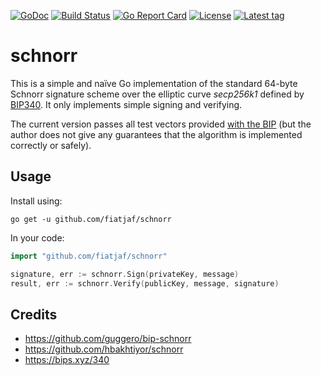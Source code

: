 [![GoDoc](https://godoc.org/github.com/fiatjaf/schnorr?status.svg)](https://godoc.org/github.com/fiatjaf/schnorr) [![Build Status](https://travis-ci.com/fiatjaf/schnorr.svg?branch=master)](https://travis-ci.com/fiatjaf/schnorr) [![Go Report Card](https://goreportcard.com/badge/github.com/fiatjaf/schnorr)](https://goreportcard.com/report/github.com/fiatjaf/schnorr) [![License](https://badges.fyi/github/license/fiatjaf/schnorr)](https://github.com/fiatjaf/schnorr/blob/master/LICENSE) [![Latest tag](https://badges.fyi/github/latest-tag/fiatjaf/schnorr)](https://github.com/fiatjaf/schnorr/releases)

schnorr
=======

This is a simple and naïve Go implementation of the standard 64-byte Schnorr signature scheme over the elliptic curve *secp256k1* defined by [BIP340](https://bips.xyz/340). It only implements simple signing and verifying.

The current version passes all test vectors provided [with the BIP](https://github.com/bitcoin/bips/blob/master/bip-0340/test-vectors.csv) (but the author does not give any guarantees that the algorithm is implemented correctly or safely).

## Usage
Install using:

```shell
go get -u github.com/fiatjaf/schnorr
```

In your code:

```go
import "github.com/fiatjaf/schnorr"

signature, err := schnorr.Sign(privateKey, message)
result, err := schnorr.Verify(publicKey, message, signature)
```

## Credits

* https://github.com/guggero/bip-schnorr
* https://github.com/hbakhtiyor/schnorr
* https://bips.xyz/340
